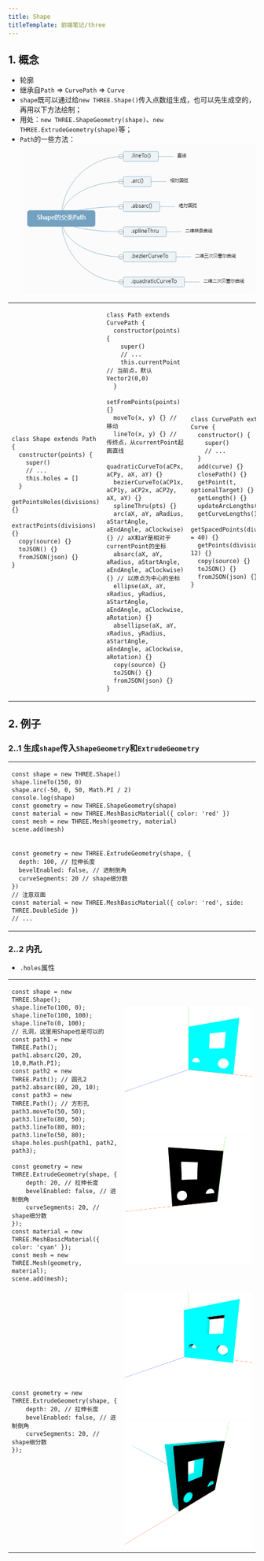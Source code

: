 ```yaml
---
title: Shape
titleTemplate: 前端笔记/three
---
```


## 1. 概念

- 轮廓
- 继承自`Path` => `CurvePath` => `Curve`
- `shape`既可以通过给`new THREE.Shape()`传入点数组生成，也可以先生成空的，再用以下方法绘制；
- 用处：`new THREE.ShapeGeometry(shape)`、`new THREE.ExtrudeGeometry(shape)`等；
- `Path`的一些方法：
  ![alt text](image.png)

<table>
<tr>
<td>

```tsx
class Shape extends Path {
  constructor(points) {
    super()
    // ...
    this.holes = []
  }
  getPointsHoles(divisions) {}
  extractPoints(divisions) {}
  copy(source) {}
  toJSON() {}
  fromJSON(json) {}
}
```

</td>
<td>

```tsx
class Path extends CurvePath {
  constructor(points) {
    super()
    // ...
    this.currentPoint // 当前点，默认Vector2(0,0)
  }
  setFromPoints(points) {}
  moveTo(x, y) {} // 移动
  lineTo(x, y) {} // 传终点，从currentPoint起画直线
  quadraticCurveTo(aCPx, aCPy, aX, aY) {}
  bezierCurveTo(aCP1x, aCP1y, aCP2x, aCP2y, aX, aY) {}
  splineThru(pts) {}
  arc(aX, aY, aRadius, aStartAngle, aEndAngle, aClockwise) {} // aX和aY是相对于currentPoint的坐标
  absarc(aX, aY, aRadius, aStartAngle, aEndAngle, aClockwise) {} // 以原点为中心的坐标
  ellipse(aX, aY, xRadius, yRadius, aStartAngle, aEndAngle, aClockwise, aRotation) {}
  absellipse(aX, aY, xRadius, yRadius, aStartAngle, aEndAngle, aClockwise, aRotation) {}
  copy(source) {}
  toJSON() {}
  fromJSON(json) {}
}
```

</td>
<td>

```tsx
class CurvePath extends Curve {
  constructor() {
    super()
    // ...
  }
  add(curve) {}
  closePath() {}
  getPoint(t, optionalTarget) {}
  getLength() {}
  updateArcLengths() {}
  getCurveLengths() {}
  getSpacedPoints(divisions = 40) {}
  getPoints(divisions = 12) {}
  copy(source) {}
  toJSON() {}
  fromJSON(json) {}
}
```

</td>
<td>

```tsx
class Curve {
  constructor() {
    // ...
  }
  getPointAt(u, optionalTarget) {}
  getPoints(divisions = 5) {}
  getSpacedPoints(divisions = 5) {}
  getLength() {}
  // ...
}
```

</td>
</tr>
</table>

## 2. 例子

### 2..1 生成`shape`传入`ShapeGeometry`和`ExtrudeGeometry`

<table>
<tr>
<td style="width:600px;max-width:600px">

```tsx
const shape = new THREE.Shape()
shape.lineTo(150, 0)
shape.arc(-50, 0, 50, Math.PI / 2)
console.log(shape)
const geometry = new THREE.ShapeGeometry(shape)
const material = new THREE.MeshBasicMaterial({ color: 'red' })
const mesh = new THREE.Mesh(geometry, material)
scene.add(mesh)
```

</td>
<td><img src="./image-1.png"/><img src="./image-2.png"/></td>
</tr>

<tr>
<td>

```tsx
const geometry = new THREE.ExtrudeGeometry(shape, {
  depth: 100, // 拉伸长度
  bevelEnabled: false, // 进制倒角
  curveSegments: 20 // shape细分数
})
// 注意双面
const material = new THREE.MeshBasicMaterial({ color: 'red', side: THREE.DoubleSide })
// ...
```

</td>
<td><img src="./image-3.png"/><img src="./image-4.png"/></td>
</tr>
</table>

### 2..2 内孔
- `.holes`属性

<table>
<tr>
<td style="width:600px;max-width:600px">

```tsx
const shape = new THREE.Shape();
shape.lineTo(100, 0);
shape.lineTo(100, 100);
shape.lineTo(0, 100);
// 孔洞，这里用Shape也是可以的
const path1 = new THREE.Path();
path1.absarc(20, 20, 10,0,Math.PI);
const path2 = new THREE.Path(); // 圆孔2
path2.absarc(80, 20, 10);
const path3 = new THREE.Path(); // 方形孔
path3.moveTo(50, 50);
path3.lineTo(80, 50);
path3.lineTo(80, 80);
path3.lineTo(50, 80);
shape.holes.push(path1, path2, path3);

const geometry = new THREE.ExtrudeGeometry(shape, {
    depth: 20, // 拉伸长度
    bevelEnabled: false, // 进制倒角
    curveSegments: 20, // shape细分数
});
const material = new THREE.MeshBasicMaterial({ color: 'cyan' });
const mesh = new THREE.Mesh(geometry, material);
scene.add(mesh);
```
</td>
<td style="min-width:260px"><img src="./image-5.png"/><img src="./image-7.png"/></td>
</tr>

<tr>
<td>

```tsx
const geometry = new THREE.ExtrudeGeometry(shape, {
    depth: 20, // 拉伸长度
    bevelEnabled: false, // 进制倒角
    curveSegments: 20, // shape细分数
});
```
</td>
<td><img src="./image-6.png"/><img src="./image-8.png"/></td>
</tr>
</table>





